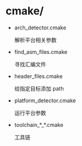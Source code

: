 # cmake/

- arch_detector.cmake

    解析平台相关参数

- find_asm_files.cmake
  
    寻找汇编文件

- header_files.cmake

    给指定目标添加 path
    
- platform_detector.cmake

    运行平台参数

- toolchain\_\*\_\*.cmake

    工具链

